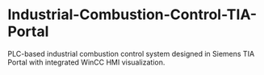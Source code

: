 # Industrial-Combustion-Control-TIA-Portal
PLC-based industrial combustion control system designed in Siemens TIA Portal with integrated WinCC HMI visualization.
